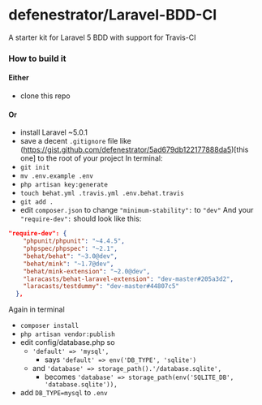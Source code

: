 # defenestrator/Laravel-BDD-CI
A starter kit for Laravel 5 BDD with support for Travis-CI 
### How to build it
#### Either
- clone this repo
#### Or
- install Laravel ~5.0.1
- save a decent `.gitignore` file like 
(https://gist.github.com/defenestrator/5ad679db122177888da5)[this one] to the root of your project
In terminal:
- `git init`
- `mv .env.example .env`
- `php artisan key:generate`
- `touch behat.yml .travis.yml .env.behat.travis`
- `git add .`
- edit `composer.json` to change `"minimum-stability":` to `"dev"`
And your `"require-dev":` should look like this:
```json
"require-dev": {
    "phpunit/phpunit": "~4.4.5",
    "phpspec/phpspec": "~2.1",
    "behat/behat": "~3.0@dev",
    "behat/mink": "~1.7@dev",
    "behat/mink-extension": "~2.0@dev",
    "laracasts/behat-laravel-extension": "dev-master#205a3d2",
    "laracasts/testdummy": "dev-master#44807c5"
  },
  ```

Again in terminal    
- `composer install`
- `php artisan vendor:publish`
- edit config/database.php so 
  - `'default' => 'mysql',` 
    - says `'default' => env('DB_TYPE', 'sqlite')`
  - and `'database' => storage_path().'/database.sqlite',`
    - becomes `'database' => storage_path(env('SQLITE_DB', 'database.sqlite')),`
- add `DB_TYPE=mysql` to `.env`